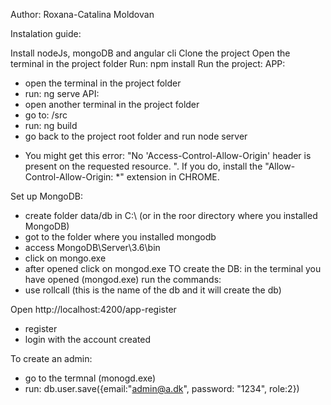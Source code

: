 Author: Roxana-Catalina Moldovan

Instalation guide: 

Install nodeJs, mongoDB and angular cli
Clone the project
Open the terminal in the project folder
Run: npm install
Run the project:
APP:
- open the terminal in the project folder
- run: ng serve
API: 
- open another terminal in the project folder
- go to: /src
- run: ng build
- go back to the project root folder and run node server

* You might get this error: "No 'Access-Control-Allow-Origin' header is present on the requested resource. ". If you do, install the "Allow-Control-Allow-Origin: *" extension in CHROME.

Set up MongoDB:
- create folder data/db in C:\ (or in the roor directory where you installed MongoDB)
- got to the folder where you installed mongodb
- access MongoDB\Server\3.6\bin
- click on mongo.exe
- after opened click on mongod.exe
TO create the DB:
in the terminal you have opened (mongod.exe) run the commands:
- use rollcall (this is the name of the db and it will create the db)

Open  http://localhost:4200/app-register
- register
- login with the account created

To create an admin:
- go to the termnal (monogd.exe)
- run: db.user.save({email:"admin@a.dk", password: "1234", role:2})

